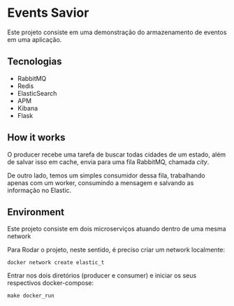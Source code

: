 # Events Savior

Este projeto consiste em uma demonstração do armazenamento de eventos em uma aplicação.


## Tecnologias

* RabbitMQ
* Redis
* ElasticSearch
* APM
* Kibana
* Flask


## How it works

O producer recebe uma tarefa de buscar todas cidades de um estado, além de salvar isso em cache,
envia para uma fila RabbitMQ, chamada *city*. 


De outro lado, temos um simples consumidor dessa fila, trabalhando apenas com um worker, consumindo a mensagem e salvando as informação no Elastic.


## Environment

Este projeto consiste em dois microserviços atuando dentro de uma mesma network

Para Rodar o projeto, neste sentido, é preciso criar um network localmente: 


    docker network create elastic_t

Entrar nos dois diretórios (producer e consumer) e iniciar os seus respectivos docker-compose: 
    
    make docker_run


